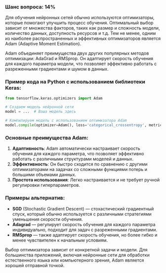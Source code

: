 ### Шанс вопроса: 14%

Для обучения нейронных сетей обычно используются оптимизаторы, которые помогают улучшить процесс обучения. Оптимальный выбор зависит от множества факторов, таких как размер и сложность модели, количество данных, доступность ресурсов и т.д. Тем не менее, одним из наиболее распространенных и эффективных оптимизаторов является Adam (Adaptive Moment Estimation).

Adam объединяет преимущества двух других популярных методов оптимизации: AdaGrad и RMSprop. Он адаптирует скорость обучения для каждого параметра модели, что позволяет эффективно работать с разреженными градиентами и шумом в данных.

### Пример кода на Python с использованием библиотеки Keras:
```python
from tensorflow.keras.optimizers import Adam

# Создаем модель нейронной сети
model = ...  # Ваша модель здесь

# Компилируем модель с использованием оптимизатора Adam
model.compile(optimizer=Adam(), loss='categorical_crossentropy', metrics=['accuracy'])
```

### Основные преимущества Adam:
1. **Адаптивность**: Adam автоматически настраивает скорость обучения для каждого параметра, что позволяет эффективно работать с различными структурами моделей и данных.
2. **Эффективность**: Он быстро сходится по сравнению с другими оптимизаторами на задачах со сложными функциями потерь и большими объемами данных.
3. **Простота использования**: Легко настраивается и не требует ручной регулировки гиперпараметров.

### Примеры альтернатив:
- **SGD** (Stochastic Gradient Descent) — стохастический градиентный спуск, который обычно используется с различными стратегиями уменьшения скорости обучения.
- **Adagrad** — регулирует скорость обучения для каждого параметра индивидуально, подходит для задач с разреженными градиентами.
- **RMSprop** — также адаптирует скорость обучения, но более гибко и менее чувствителен к начальным условиям.

Выбор оптимизатора зависит от конкретной задачи и модели. Для большинства приложений, включая нейронные сети для обработки естественного языка или компьютерного зрения, Adam является хорошей отправной точкой.